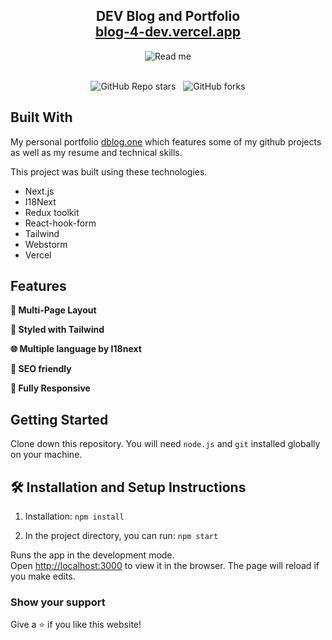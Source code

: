 <h2 align="center">
  DEV Blog and Portfolio<br/>
  <a href="https://blog-4-dev.vercel.app/" target="_blank">blog-4-dev.vercel.app</a>
</h2>
<div align="center">
  <img alt="Read me" src="https://i.ibb.co/hWWJW3T/readme-img.png" />
</div>

<br/>

<center>

![GitHub Repo stars](https://img.shields.io/github/stars/xintipi/blog_4_dev?color=red&logo=github&style=for-the-badge) &nbsp;
![GitHub forks](https://img.shields.io/github/forks/xintipi/blog_4_dev?color=red&logo=github&style=for-the-badge)

</center>

## Built With

My personal portfolio <a href="https://dblog.one/" target="_blank">dblog.one</a> which features some of my github projects as well as my resume and technical skills.<br/>

This project was built using these technologies.

- Next.js
- I18Next
- Redux toolkit
- React-hook-form
- Tailwind
- Webstorm
- Vercel

## Features

**📖 Multi-Page Layout**

**🎨 Styled with Tailwind**

**🌐 Multiple language by I18next**

**🫶 SEO friendly**

**📱 Fully Responsive**

## Getting Started

Clone down this repository. You will need `node.js` and `git` installed globally on your machine.

## 🛠 Installation and Setup Instructions

1. Installation: `npm install`

2. In the project directory, you can run: `npm start`

Runs the app in the development mode.\
Open [http://localhost:3000](http://localhost:3000) to view it in the browser.
The page will reload if you make edits.

### Show your support

Give a ⭐ if you like this website!